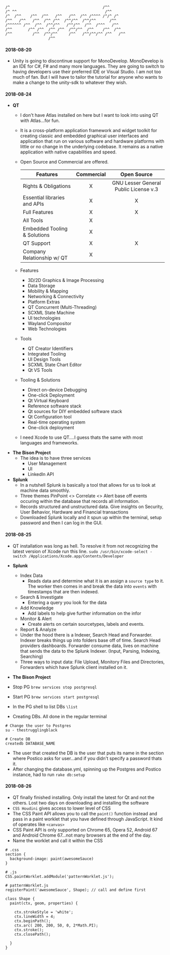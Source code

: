 ```
/^                                         /^^
/^ ^^                                       /^^
/^  /^^    /^^  /^^   /^^   /^^  /^^ /^^^^ /^/^ /^
/^^   /^^   /^^  /^^ /^^  /^^/^^  /^^/^^      /^^
/^^^^^^ /^^  /^^  /^^/^^   /^^/^^  /^^  /^^^   /^^
/^^       /^^ /^^  /^^ /^^  /^^/^^  /^^    /^^  /^^
/^^         /^^  /^^/^^     /^^   /^^/^^/^^ /^^   /^^
                   /^^
```
#### 2018-08-20

- Unity is going to discontinue support for MonoDevelop. MonoDevelop is an IDE for C#, F# and many more languages.  They are going to switch to having developers use their preferred IDE or Visual Studio.  I am not too much of fan. But I will have to tailor the tutorial for anyone who wants to make a change to the unity-sdk to whatever they wish.

#### 2018-08-24
- **QT**
  - I don't have Atlas installed on here but I want to look into using QT with Atlas...for fun.
  - It is a cross-platform application framework and widget toolkit for creating classic and embedded graphical user interfaces and application that run on various software and hardware platforms with little or no change in the underlying codebase.  It remains as a native application with native capabilities and speed.
  - Open Source and Commercial are offered.

    | Features   |      Commercial      |  Open Source |
    |----------|:-------------:|:------:|
    | Rights & Obligations|  X |GNU Lesser General Public License v.3  |
    |Essential libraries and APIs |    X   |   X |
    | Full Features | X |    X|
    | All Tools | X |    |
    | Embedded Tooling & Solutions | X |    |
    | QT Support | X |   X|
    | Company Relationship w/ QT | X |   |
  - Features
    - 3D/2D Graphics & Image Processing
    - Data Storage
    - Mobility & Mapping
    - Networking & Connectivity
    - Platform Extras
    - QT Concurrent (Multi-Threading)
    - SCXML State Machine
    - UI technologies
    - Wayland Compositor
    - Web Technologies
  - Tools
    - QT Creator Identifiers
    - Integrated Tooling
    - UI Design Tools
    - SCXML State Chart Editor
    - Qt VS Tools
  - Tooling & Solutions
    - Direct on-device Debugging
    - One-click Deployment
    - Qt Virtual Keyboard
    - Reference software stack
    - Qt sources for DIY embedded software stack
    - Qt Configuration tool
    - Real-time operating system
    - One-click deployment
  - I need Xcode to use QT....I guess thats the same with most languages and frameworks.
- **The Bison Project**
  - The idea is to have three services
    - User Management
    - UI
    - LinkedIn API
- **Splunk**
  - In a nutshell Splunk is basically a tool that allows for us to look at machine data smoothly.
  - Three themes PinPoint <> Correlate <> Alert base off events occuring within the database that records all information.
  - Records structured and unstructured data. Give insights on Security, User Behavior, Hardware and Financial transactions
  - Downloaded Splunk locally and it spun up within the terminal, setup password and then I can log in the GUI.

#### 2018-08-25
- QT installation was long as hell.  To resolve it from not recognizing the latest version of Xcode run this line. `sudo /usr/bin/xcode-select -switch /Applications/Xcode.app/Contents/Developer`
- **Splunk**
  - Index Data
    - Reads data and determine what it is an assign a `source type` to it. The worker then comes in and break the data into `events` with timestamps that are then indexed.
  - Search & Investigate
    - Entering a query you look for the data
  - Add Knowledge
    - Add labels to help give further information on the infor
  - Monitor & Alert
    - Create alerts on certain sourcetypes, labels and events.
  - Report & Analyze
  - Under the hood there is a Indexer, Search Head and Forwarder. Indexer breaks things up into folders base off of time. Search Head providers dashboards.  Forwarder consume data, lives on machine that sends the data to the Splunk Indexer. (Input, Parsing, Indexing, Searching)
  - Three ways to input data: File Upload, Monitory Files and Directories, Forwarders which have Splunk client installed on it.

- **The Bison Project**
- Stop PG `brew services stop postgresql`
- Start PG `brew services start postgresql`
- In the PG shell to list DBs `\list`
- Creating DBs. All done in the regular terminal
```
# Change the user to Postgres
su - thestrugglingblack

# Create DB
createdb DATABASE_NAME
```
- The user that created the DB is the user that puts its name in the section where Postico asks for user...and if you didn't specify a password thats it.
- After changing the database.yml, spinning up the Postgres and Postico instance, had to run `rake db:setup`

#### 2018-08-26
- QT finally finished installing. Only install the latest for Qt and not the others. Lost two days on downloading and installing the software
- `CSS Houdini` gives access to lower level of CSS
- The CSS Paint API allows you to call the `paint()` function instead and pass in a paint worklet that you have defined through JavaScript. It kind of operates like `<canvas>`
- CSS Paint API is only supported on Chrome 65, Opera 52, Android 67 and Android Chrome 67...not many browsers at the end of the day.
- Name the worklet and call it within the CSS
```
# .css
section {
  background-image: paint(awesomeSauce)
}

# .js
CSS.paintWorklet.addModule('patternWorklet.js');

# patternWorklet.js
registerPaint('awesomeSauce', Shape); // call and define first

class Shape {
  paint(ctx, geom, properties) {

    ctx.strokeStyle = 'white';
    ctx.lineWidth = 4;
    ctx.beginPath();
    ctx.arc( 200, 200, 50, 0, 2*Math.PI);
    ctx.stroke();
    ctx.closePath();

  }
}

```
